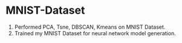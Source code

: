 # MNIST-Dataset
1. Performed PCA, Tsne, DBSCAN, Kmeans on MNIST Dataset.
2. Trained my MNIST Dataset for neural network model generation.

